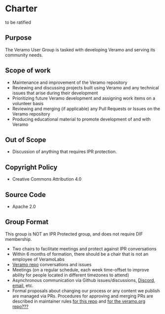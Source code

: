 # Charter
to be ratified

## Purpose

The Veramo User Group is tasked with developing Veramo and serving its community needs.

## Scope of work

- Maintenance and improvement of the Veramo repository
- Reviewing and discussing projects built using Veramo and any technical issues that arise during their development
- Prioritizing future Veramo development and assigning work items on a volunteer basis
- Reviewing and merging (if applicable) any Pull Requests or Issues on the Veramo repository
- Producing educational material to promote development of and with Veramo

## Out of Scope

- Discussion of anything that requires IPR protection.

## Copyright Policy

- Creative Commons Attribution 4.0

## Source Code

- Apache 2.0

## Group Format

This group is NOT an IPR Protected group, and does not require DIF membership.

- Two chairs to facilitate meetings and protect against IPR conversations
- Within 6 months of formation, there should be a chair that is not an employee of VeramoLabs
- [Veramo repo](https://github.com/decentralized-identitiy/veramo) conversations and issues
- Meetings (on a regular schedule, each week time-offset to improve ability for people located in different timezones to attend)
- Asynchronous communication via Github issues/discussions, [Discord](tktktk), [email](tktktk), etc.
- Formal proposals about changing our process or any content we publish are managed via PRs. Procedures for approving and merging PRs are described in maintainer rules [for this repo](tktktk) and [for the veramo.org repo???](tktktk)
